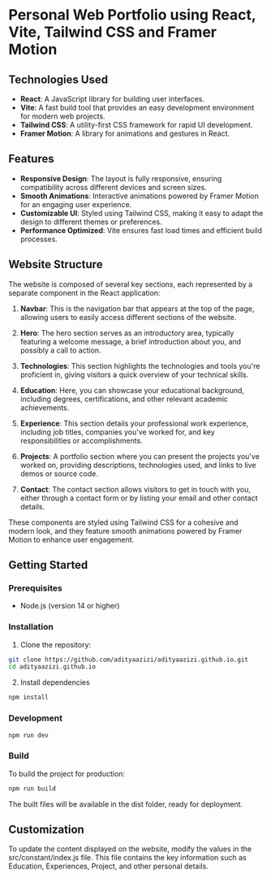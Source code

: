# Personal Web Portfolio using React, Vite, Tailwind CSS and Framer Motion

## Technologies Used

- **React**: A JavaScript library for building user interfaces.
- **Vite**: A fast build tool that provides an easy development environment for modern web projects.
- **Tailwind CSS**: A utility-first CSS framework for rapid UI development.
- **Framer Motion**: A library for animations and gestures in React.

## Features

- **Responsive Design**: The layout is fully responsive, ensuring compatibility across different devices and screen sizes.
- **Smooth Animations**: Interactive animations powered by Framer Motion for an engaging user experience.
- **Customizable UI**: Styled using Tailwind CSS, making it easy to adapt the design to different themes or preferences.
- **Performance Optimized**: Vite ensures fast load times and efficient build processes.

## Website Structure

The website is composed of several key sections, each represented by a separate component in the React application:

1. **Navbar**: This is the navigation bar that appears at the top of the page, allowing users to easily access different sections of the website.

2. **Hero**: The hero section serves as an introductory area, typically featuring a welcome message, a brief introduction about you, and possibly a call to action.

3. **Technologies**: This section highlights the technologies and tools you're proficient in, giving visitors a quick overview of your technical skills.

4. **Education**: Here, you can showcase your educational background, including degrees, certifications, and other relevant academic achievements.

5. **Experience**: This section details your professional work experience, including job titles, companies you've worked for, and key responsibilities or accomplishments.

6. **Projects**: A portfolio section where you can present the projects you've worked on, providing descriptions, technologies used, and links to live demos or source code.

7. **Contact**: The contact section allows visitors to get in touch with you, either through a contact form or by listing your email and other contact details.

These components are styled using Tailwind CSS for a cohesive and modern look, and they feature smooth animations powered by Framer Motion to enhance user engagement.

## Getting Started

### Prerequisites

- Node.js (version 14 or higher)

### Installation

1. Clone the repository:

```bash
git clone https://github.com/adityaazizi/adityaazizi.github.io.git
cd adityaazizi.github.io
```

2. Install dependencies

```bash
npm install
```

### Development

```bash
npm run dev
```

### Build

To build the project for production:

```bash
npm run build
```

The built files will be available in the dist folder, ready for deployment.

## Customization

To update the content displayed on the website, modify the values in the src/constant/index.js file. This file contains the key information such as Education, Experiences, Project, and other personal details.
